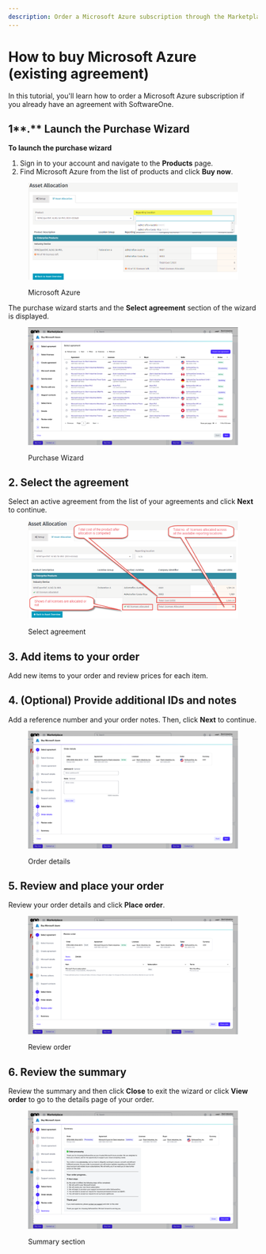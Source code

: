 ```yaml
---
description: Order a Microsoft Azure subscription through the Marketplace Platform.
---
```


# How to buy Microsoft Azure (existing agreement)

In this tutorial, you'll learn how to order a Microsoft Azure subscription if you already have an agreement with SoftwareOne.

## 1**.** Launch the Purchase Wizard

**To launch the purchase wizard**

1. Sign in to your account and navigate to the **Products** page.
2. Find Microsoft Azure from the list of products and click **Buy now**.&#x20;

<figure><img src="../../.gitbook/assets/image (14).png" alt=""><figcaption><p>Microsoft Azure</p></figcaption></figure>

The purchase wizard starts and the **Select agreement** section of the wizard is displayed.

<figure><img src="../../.gitbook/assets/image (15).png" alt=""><figcaption><p>Purchase Wizard</p></figcaption></figure>

## 2. Select the agreement

Select an active agreement from the list of your agreements and click **Next** to continue.

<figure><img src="../../.gitbook/assets/image (16).png" alt=""><figcaption><p>Select agreement</p></figcaption></figure>

## 3. Add items to your order

Add new items to your order and review prices for each item.

## 4. (Optional) Provide additional IDs and notes

Add a reference number and your order notes. Then, click **Next** to continue.

<figure><img src="../../.gitbook/assets/image (17).png" alt=""><figcaption><p>Order details</p></figcaption></figure>

## 5. Review and place your order

Review your order details and click **Place order**.

<figure><img src="../../.gitbook/assets/image (18).png" alt=""><figcaption><p>Review order</p></figcaption></figure>

## 6. Review the summary

Review the summary and then click **Close** to exit the wizard or click **View order** to go to the details page of your order.&#x20;

<figure><img src="../../.gitbook/assets/image (13).png" alt=""><figcaption><p>Summary section</p></figcaption></figure>
